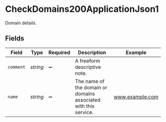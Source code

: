 # CheckDomains200ApplicationJson1

Domain details.


## Fields

| Field                                                           | Type                                                            | Required                                                        | Description                                                     | Example                                                         |
| --------------------------------------------------------------- | --------------------------------------------------------------- | --------------------------------------------------------------- | --------------------------------------------------------------- | --------------------------------------------------------------- |
| `comment`                                                       | *string*                                                        | :heavy_minus_sign:                                              | A freeform descriptive note.                                    |                                                                 |
| `name`                                                          | *string*                                                        | :heavy_minus_sign:                                              | The name of the domain or domains associated with this service. | www.example.com                                                 |